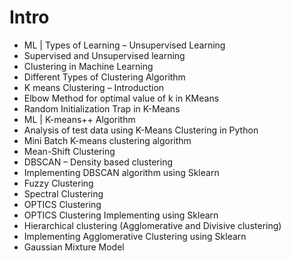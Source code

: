 # Intro

* ML | Types of Learning – Unsupervised Learning
* Supervised and Unsupervised learning
* Clustering in Machine Learning
* Different Types of Clustering Algorithm
* K means Clustering – Introduction
* Elbow Method for optimal value of k in KMeans
* Random Initialization Trap in K-Means
* ML | K-means++ Algorithm
* Analysis of test data using K-Means Clustering in Python
* Mini Batch K-means clustering algorithm
* Mean-Shift Clustering
* DBSCAN – Density based clustering
* Implementing DBSCAN algorithm using Sklearn
* Fuzzy Clustering
* Spectral Clustering
* OPTICS Clustering
* OPTICS Clustering Implementing using Sklearn
* Hierarchical clustering (Agglomerative and Divisive clustering)
* Implementing Agglomerative Clustering using Sklearn
* Gaussian Mixture Model